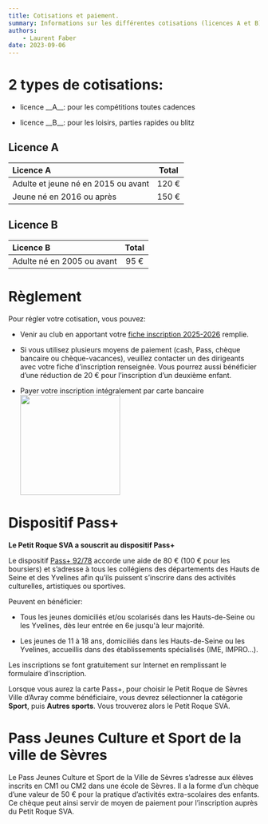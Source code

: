 ```yaml
---
title: Cotisations et paiement.
summary: Informations sur les différentes cotisations (licences A et B) et paiement.
authors:
    - Laurent Faber
date: 2023-09-06
---
```

# 2 types de cotisations:

+ <p>licence __A__: pour les compétitions toutes cadences</p>
+ <p>licence __B__: pour les loisirs, parties rapides ou blitz</p>

## Licence A

Licence A                             | Total
:------------------------------------ |:----------:
Adulte et jeune né en 2015 ou avant   | 120 €
Jeune né en 2016 ou après             | 150 €

## Licence B

Licence B                        | Total
:------------------------------- |:----------:
Adulte né en 2005 ou avant       | 95 €

# Règlement

Pour régler votre cotisation, vous pouvez:

+ Venir au club en apportant votre [fiche inscription 2025-2026](resources/Fiche-inscription-2025-2026.docx) remplie.

+ Si vous utilisez plusieurs moyens de paiement (cash, Pass, chèque bancaire ou chèque-vacances), veuillez contacter un
des dirigeants avec votre fiche d’inscription renseignée.
Vous pourrez aussi bénéficier d’une réduction de 20 € pour l’inscription d’un deuxième enfant.

+ Payer votre inscription intégralement par carte bancaire <a target="_blank" href="https://www.billetweb.fr/inscription-au-petit-roque-sva-2025-2026"><img style="width:200px;" src="https://www.billetweb.fr/images/buttons/billetterie_bleu.png"></a>

# Dispositif Pass+

__Le Petit Roque SVA a souscrit au dispositif Pass+__

Le dispositif <a href="https://www.passplus.fr/Beneficiaire/LandingPage.aspx?ReturnUrl=%2fBeneficiaire%2findex.html">Pass+ 92/78</a> accorde une aide de 80 € (100 € pour les boursiers) et s’adresse à tous les collégiens des départements des Hauts de Seine et des Yvelines afin qu’ils puissent s’inscrire dans des activités culturelles, artistiques ou sportives.

Peuvent en bénéficier:

+ Tous les jeunes domiciliés et/ou scolarisés dans les Hauts-de-Seine ou les Yvelines, dès leur entrée en 6e jusqu'à leur majorité.

+ Les jeunes de 11 à 18 ans, domiciliés dans les Hauts-de-Seine ou les Yvelines, accueillis dans des établissements spécialisés (IME, IMPRO…).

Les inscriptions se font gratuitement sur Internet en remplissant le formulaire d’inscription.

Lorsque vous aurez la carte Pass+, pour choisir le Petit Roque de Sèvres Ville d’Avray comme bénéficiaire, vous devrez sélectionner la catégorie **Sport**, puis **Autres sports**. Vous trouverez alors le Petit Roque SVA.

# Pass Jeunes Culture et Sport de la ville de Sèvres

Le Pass Jeunes Culture et Sport de la Ville de Sèvres s’adresse aux élèves inscrits en CM1 ou CM2 dans une école de Sèvres. Il a la forme d’un chèque d’une valeur de 50 € pour la pratique d’activités extra-scolaires des enfants. Ce chèque peut ainsi servir de moyen de paiement pour l’inscription auprès du Petit Roque SVA.
